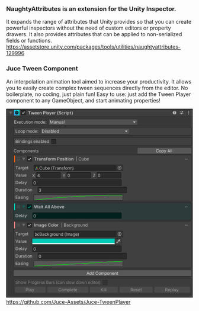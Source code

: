 ### NaughtyAttributes is an extension for the Unity Inspector.
It expands the range of attributes that Unity provides so that you can create powerful inspectors without the need of custom editors or property drawers. It also provides attributes that can be applied to non-serialized fields or functions.
https://assetstore.unity.com/packages/tools/utilities/naughtyattributes-129996


### Juce Tween Component
An interpolation animation tool aimed to increase your productivity. It allows you to easily create complex tween sequences directly from the editor. No boilerplate, no coding, just plain fun!
Easy to use: just add the Tween Player component to any GameObject, and start animating properties!

![Screenshot](jucetween.png)
https://github.com/Juce-Assets/Juce-TweenPlayer
